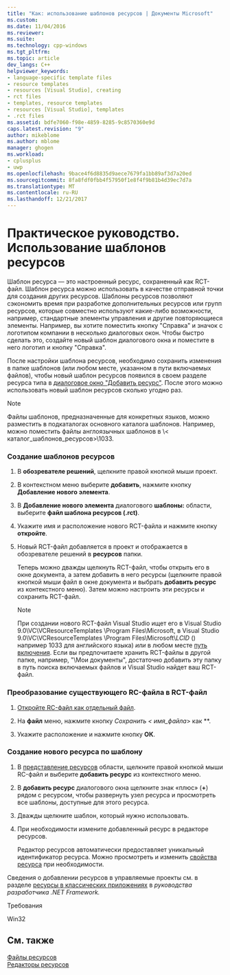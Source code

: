```yaml
---
title: "Как: использование шаблонов ресурсов | Документы Microsoft"
ms.custom: 
ms.date: 11/04/2016
ms.reviewer: 
ms.suite: 
ms.technology: cpp-windows
ms.tgt_pltfrm: 
ms.topic: article
dev_langs: C++
helpviewer_keywords:
- language-specific template files
- resource templates
- resources [Visual Studio], creating
- rct files
- templates, resource templates
- resources [Visual Studio], templates
- .rct files
ms.assetid: bdfe7060-f98e-4859-8285-9c8570360e9d
caps.latest.revision: "9"
author: mikeblome
ms.author: mblome
manager: ghogen
ms.workload:
- cplusplus
- uwp
ms.openlocfilehash: 9bace4f6d8835d9aece7679fa1bb89af3d7a20ed
ms.sourcegitcommit: 8fa8fdf0fbb4f57950f1e8f4f9b81b4d39ec7d7a
ms.translationtype: MT
ms.contentlocale: ru-RU
ms.lasthandoff: 12/21/2017
---
```

# <a name="how-to-use-resource-templates"></a>Практическое руководство. Использование шаблонов ресурсов
Шаблон ресурса — это настроенный ресурс, сохраненный как RCT-файл. Шаблон ресурса можно использовать в качестве отправной точки для создания других ресурсов. Шаблоны ресурсов позволяют сэкономить время при разработке дополнительных ресурсов или групп ресурсов, которые совместно используют какие-либо возможности, например, стандартные элементы управления и другие повторяющиеся элементы. Например, вы хотите поместить кнопку "Справка" и значок с логотипом компании в несколько диалоговых окон. Чтобы быстро сделать это, создайте новый шаблон диалогового окна и поместите в него логотип и кнопку "Справка".  
  
 После настройки шаблона ресурсов, необходимо сохранить изменения в папке шаблонов (или любом месте, указанном в пути включаемых файлов), чтобы новый шаблон ресурсов появился в своем разделе ресурса типа в [диалоговое окно "Добавить ресурс"](../windows/add-resource-dialog-box.md). После этого можно использовать новый шаблон ресурсов сколько угодно раз.  
  
> [!NOTE]
>  Файлы шаблонов, предназначенные для конкретных языков, можно разместить в подкаталогах основного каталога шаблонов. Например, можно поместить файлы англоязычных шаблонов в \\< каталог_шаблонов_ресурсов\>\1033.  
  
### <a name="to-create-a-template-for-resources"></a>Создание шаблонов ресурсов  
  
1.  В **обозревателе решений**, щелкните правой кнопкой мыши проект.  
  
2.  В контекстном меню выберите **добавить**, нажмите кнопку **Добавление нового элемента**.  
  
3.  В **Добавление нового элемента** диалогового **шаблоны:** области, выберите **файл шаблона ресурсов (.rct)**.  
  
4.  Укажите имя и расположение нового RCT-файла и нажмите кнопку **откройте**.  
  
5.  Новый RCT-файл добавляется в проект и отображается в обозревателе решений в **ресурсов** папки.  
  
     Теперь можно дважды щелкнуть RCT-файл, чтобы открыть его в окне документа, а затем добавить в него ресурсы (щелкните правой кнопкой мыши файл в окне документа и выбрать **добавить ресурс** из контекстного меню). Затем можно настроить эти ресурсы и сохранить RCT-файл.  
  
    > [!NOTE]
    >  При создании нового RCT-файл Visual Studio ищет его в Visual Studio 9.0\VC\VCResourceTemplates \Program Files\Microsoft, в Visual Studio 9.0\VC\VCResourceTemplates \Program Files\Microsoft\\*LCID* () например 1033 для английского языка) *или* в любом месте [путь включения](../windows/how-to-specify-include-directories-for-resources.md). Если вы предпочитаете хранить RCT-файлы в другой папке, например, "\Мои документы", достаточно добавить эту папку в путь поиска включаемых файлов и Visual Studio найдет ваш RCT-файл.  
  
### <a name="to-convert-an-existing-rc-file-to-an-rct-file"></a>Преобразование существующего RC-файла в RCT-файл  
  
1.  [Откройте RC-файл как отдельный файл](../windows/how-to-open-a-resource-script-file-outside-of-a-project-standalone.md).  
  
2.  На **файл** меню, нажмите кнопку  **Сохранить \<* имя_файла*> как **.  
  
3.  Укажите расположение и нажмите кнопку **ОК**.  
  
### <a name="to-create-a-new-resource-from-a-template"></a>Создание нового ресурса по шаблону  
  
1.  В [представление ресурсов](../windows/resource-view-window.md) области, щелкните правой кнопкой мыши RC-файл и выберите **добавить ресурс** из контекстного меню.  
  
2.  В **добавить ресурс** диалогового окна щелкните знак «плюс» (**+**) рядом с ресурсом, чтобы развернуть узел ресурса и просмотреть все шаблоны, доступные для этого ресурса.  
  
3.  Дважды щелкните шаблон, который нужно использовать.  
  
4.  При необходимости измените добавленный ресурс в редакторе ресурсов.  
  
     Редактор ресурсов автоматически предоставляет уникальный идентификатор ресурса. Можно просмотреть и изменить [свойства ресурса](../windows/changing-the-properties-of-a-resource.md) при необходимости.  
  
 Сведения о добавлении ресурсов в управляемые проекты см. в разделе [ресурсы в классических приложениях](/dotnet/framework/resources/index) в *руководства разработчика .NET Framework.*  
  
 Требования  
  
 Win32  
  
## <a name="see-also"></a>См. также  
 [Файлы ресурсов](../windows/resource-files-visual-studio.md)   
 [Редакторы ресурсов](../windows/resource-editors.md)
